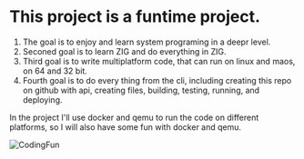 # This project is a funtime project.
1. The goal is to enjoy and learn system programing in a deepr level.
2. Seconed goal is to learn ZIG and do everything in ZIG.
3. Third goal is to write multiplatform code, that can run on linux and maos, on 64 and 32 bit.
4. Fourth goal is to do every thing from the cli, including creating this repo on github with api, creating files, building, testing, running, and deploying.

In the project I'll use docker and qemu to run the code on different platforms, so I will also have some fun with docker and qemu.

![CodingFun](https://media.giphy.com/media/elrFAUtV7ZOH7TSPhF/giphy.gif?cid=ecf05e47cq816e5pqbvz2ipzr8z8gd7opoobi0nbantgifws&ep=v1_gifs_search&rid=giphy.gif&ct=g)
